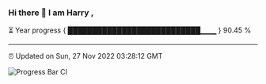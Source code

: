 ### Hi there 👋 I am Harry , 

⏳ Year progress { ███████████████████████████▁▁▁ } 90.45 %

---

⏰ Updated on Sun, 27 Nov 2022 03:28:12 GMT

![Progress Bar CI](https://github.com/duykhang68/duykhang68/workflows/Progress%20Bar%20CI/badge.svg)

